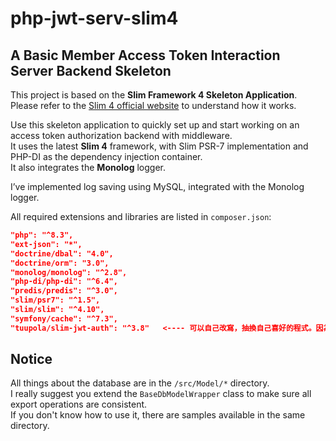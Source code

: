# php-jwt-serv-slim4

## A Basic Member Access Token Interaction Server Backend Skeleton

This project is based on the **Slim Framework 4 Skeleton Application**.  
Please refer to the [Slim 4 official website](https://www.slimframework.com/) to understand how it works.

Use this skeleton application to quickly set up and start working on an access token authorization backend with middleware.  
It uses the latest **Slim 4** framework, with Slim PSR-7 implementation and PHP-DI as the dependency injection container.  
It also integrates the **Monolog** logger.

I’ve implemented log saving using MySQL, integrated with the Monolog logger.

All required extensions and libraries are listed in `composer.json`:

```json
"php": "^8.3",
"ext-json": "*",
"doctrine/dbal": "4.0",
"doctrine/orm": "3.0",
"monolog/monolog": "^2.8",
"php-di/php-di": "^6.4",
"predis/predis": "^3.0",
"slim/psr7": "^1.5",
"slim/slim": "^4.10",
"symfony/cache": "^7.3",
"tuupola/slim-jwt-auth": "^3.8"   <---- 可以自己改寫，抽換自己喜好的程式。因為他已經很久沒有再更新了。
```
## Notice
All things about the database are in the `/src/Model/*` directory.  
I really suggest you extend the `BaseDbModelWrapper` class to make sure all export operations are consistent.  
If you don't know how to use it, there are samples available in the same directory.